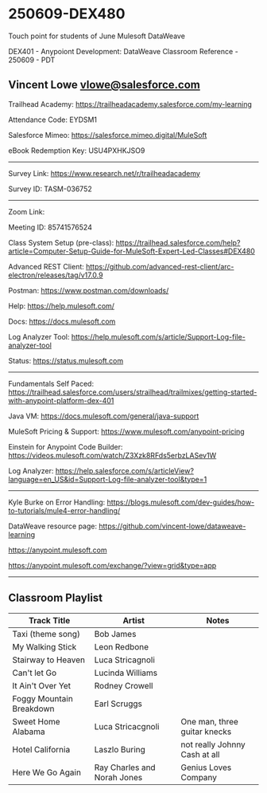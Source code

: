 # 250609-DEX480

Touch point for students of June Mulesoft DataWeave

DEX401 - Anypoiont Development: DataWeave Classroom Reference - 250609 - PDT

Vincent Lowe
vlowe@salesforce.com
-------------------------------------------------------------------------------------------------------------------
Trailhead Academy:						https://trailheadacademy.salesforce.com/my-learning

Attendance Code:							EYDSM1

Salesforce Mimeo:							https://salesforce.mimeo.digital/MuleSoft

eBook Redemption Key:					USU4PXHKJSO9

-------------------------------------------------------------------------------------------------------------------
Survey Link:								https://www.research.net/r/trailheadacademy

Survey ID:									TASM-036752

-------------------------------------------------------------------------------------------------------------------
Zoom Link:                          

Meeting ID:                         85741576524

Class System Setup (pre-class): https://trailhead.salesforce.com/help?article=Computer-Setup-Guide-for-MuleSoft-Expert-Led-Classes#DEX480

Advanced REST Client: https://github.com/advanced-rest-client/arc-electron/releases/tag/v17.0.9

Postman: https://www.postman.com/downloads/

Help: https://help.mulesoft.com/

Docs: https://docs.mulesoft.com

Log Analyzer Tool: https://help.mulesoft.com/s/article/Support-Log-file-analyzer-tool

Status: https://status.mulesoft.com 
   
------------------------------------------------------------------------------

Fundamentals Self Paced: https://trailhead.salesforce.com/users/strailhead/trailmixes/getting-started-with-anypoint-platform-dex-401

Java VM: https://docs.mulesoft.com/general/java-support

MuleSoft Pricing & Support: https://www.mulesoft.com/anypoint-pricing

Einstein for Anypoint Code Builder: https://videos.mulesoft.com/watch/Z3Xzk8RFds5erbzLASev1W

Log Analyzer: https://help.salesforce.com/s/articleView?language=en_US&id=Support-Log-file-analyzer-tool&type=1

------------------------------------------------------------------------------

Kyle Burke on Error Handling: https://blogs.mulesoft.com/dev-guides/how-to-tutorials/mule4-error-handling/

DataWeave resource page: https://github.com/vincent-lowe/dataweave-learning

https://anypoint.mulesoft.com

https://anypoint.mulesoft.com/exchange/?view=grid&type=app

-------------------------------------------------------------------------------------------------------------------
Classroom Playlist
-------------------------------------------------------------------------------------------------------------------
|Track Title|Artist|Notes|
|-----------|------|-----|
|Taxi (theme song)|Bob James||
|My Walking Stick|Leon Redbone||
|Stairway to Heaven|Luca Stricagnoli||
|Can't let Go|Lucinda Williams||
|It Ain't Over Yet|Rodney Crowell||
|Foggy Mountain Breakdown|Earl Scruggs||
|Sweet Home Alabama|Luca Stricacgnoli|One man, three guitar knecks|
|Hotel California|Laszlo Buring|not really Johnny Cash at all|
|Here We Go Again|Ray Charles and Norah Jones|Genius Loves Company|















  

